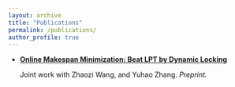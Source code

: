 ```yaml
---
layout: archive
title: "Publications"
permalink: /publications/
author_profile: true
---
```


- [**Online Makespan Minimization: Beat LPT by Dynamic Locking**](https://arxiv.org/abs/2311.11195)

  Joint work with Zhaozi Wang, and Yuhao Zhang. *Preprint.*
